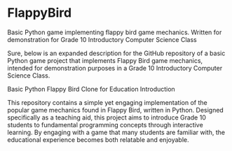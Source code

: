 # FlappyBird
Basic Python game implementing flappy bird game mechanics. Written for demonstration for Grade 10 Introductory Computer Science Class


Sure, below is an expanded description for the GitHub repository of a basic Python game project that implements Flappy Bird game mechanics, intended for demonstration purposes in a Grade 10 Introductory Computer Science Class.

Basic Python Flappy Bird Clone for Education
Introduction

This repository contains a simple yet engaging implementation of the popular game mechanics found in Flappy Bird, written in Python. Designed specifically as a teaching aid, this project aims to introduce Grade 10 students to fundamental programming concepts through interactive learning. By engaging with a game that many students are familiar with, the educational experience becomes both relatable and enjoyable.



